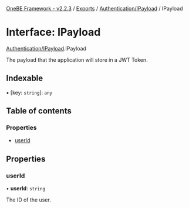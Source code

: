 [OneBE Framework - v2.2.3](../README.md) / [Exports](../modules.md) / [Authentication/IPayload](../modules/Authentication_IPayload.md) / IPayload

# Interface: IPayload

[Authentication/IPayload](../modules/Authentication_IPayload.md).IPayload

The payload that the application will store in a JWT Token.

## Indexable

▪ [key: `string`]: `any`

## Table of contents

### Properties

- [userId](Authentication_IPayload.IPayload.md#userid)

## Properties

### userId

• **userId**: `string`

The ID of the user.

